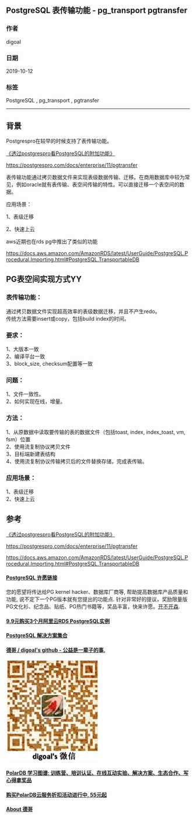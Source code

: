 ## PostgreSQL 表传输功能 - pg_transport pgtransfer  
                        
### 作者                        
digoal                        
                        
### 日期                        
2019-10-12                       
                        
### 标签                        
PostgreSQL , pg_transport , pgtransfer      
                        
----                        
                        
## 背景      
Postgrespro在较早的时候支持了表传输功能。  
  
[《透过postgrespro看PostgreSQL的附加功能》](../201709/20170913_02.md)    
  
https://postgrespro.com/docs/enterprise/11/pgtransfer  
  
表传输功能通过拷贝数据文件来实现表级数据传输、迁移。在商用数据库中较为常见，例如oracle就有表传输、表空间传输的特性。可以直接迁移一个表空间的数据。  
  
应用场景：  
  
1、表级迁移  
  
2、快速上云  
  
aws近期也在rds pg中推出了类似的功能  
  
https://docs.aws.amazon.com/AmazonRDS/latest/UserGuide/PostgreSQL.Procedural.Importing.html#PostgreSQL.TransportableDB  
  
## PG表空间实现方式YY  
### 表传输功能：  
通过拷贝数据文件实现超高效率的表级数据迁移，并且不产生redo。  
传统方法需要insert或copy，包括build index的时间。  
  
### 要求：  
1、大版本一致  
2、编译平台一致  
3、block_size, checksum配置等一致  
  
### 问题：  
1、文件一致性。  
2、如何实现在线，增量。  
  
### 方法：  
1、从原数据中读取要传输的表的数据文件（包括toast, index, index_toast, vm, fsm）位置  
2、使用流复制协议拷贝文件  
3、目标端新建表结构  
4、使用流复制协议传输拷贝后的文件替换存储，完成表传输。  
  
### 应用场景：  
1、表级迁移  
2、快速上云  
  
## 参考  
[《透过postgrespro看PostgreSQL的附加功能》](../201709/20170913_02.md)    
  
https://postgrespro.com/docs/enterprise/11/pgtransfer  
  
https://docs.aws.amazon.com/AmazonRDS/latest/UserGuide/PostgreSQL.Procedural.Importing.html#PostgreSQL.TransportableDB  
  
  
  
  
  
  
  
  
  
  
  
  
  
  
  
  
  
  
  
  
  
  
  
  
  
  
  
  
  
  
  
  
  
  
  
  
  
  
  
  
  
  
  
  
  
  
  
  
  
  
  
  
  
  
  
  
  
  
#### [PostgreSQL 许愿链接](https://github.com/digoal/blog/issues/76 "269ac3d1c492e938c0191101c7238216")
您的愿望将传达给PG kernel hacker、数据库厂商等, 帮助提高数据库产品质量和功能, 说不定下一个PG版本就有您提出的功能点. 针对非常好的提议，奖励限量版PG文化衫、纪念品、贴纸、PG热门书籍等，奖品丰富，快来许愿。[开不开森](https://github.com/digoal/blog/issues/76 "269ac3d1c492e938c0191101c7238216").  
  
  
#### [9.9元购买3个月阿里云RDS PostgreSQL实例](https://www.aliyun.com/database/postgresqlactivity "57258f76c37864c6e6d23383d05714ea")
  
  
#### [PostgreSQL 解决方案集合](https://yq.aliyun.com/topic/118 "40cff096e9ed7122c512b35d8561d9c8")
  
  
#### [德哥 / digoal's github - 公益是一辈子的事.](https://github.com/digoal/blog/blob/master/README.md "22709685feb7cab07d30f30387f0a9ae")
  
  
![digoal's wechat](../pic/digoal_weixin.jpg "f7ad92eeba24523fd47a6e1a0e691b59")
  
  
#### [PolarDB 学习图谱: 训练营、培训认证、在线互动实验、解决方案、生态合作、写心得拿奖品](https://www.aliyun.com/database/openpolardb/activity "8642f60e04ed0c814bf9cb9677976bd4")
  
  
#### [购买PolarDB云服务折扣活动进行中, 55元起](https://www.aliyun.com/activity/new/polardb-yunparter?userCode=bsb3t4al "e0495c413bedacabb75ff1e880be465a")
  
  
#### [About 德哥](https://github.com/digoal/blog/blob/master/me/readme.md "a37735981e7704886ffd590565582dd0")
  
